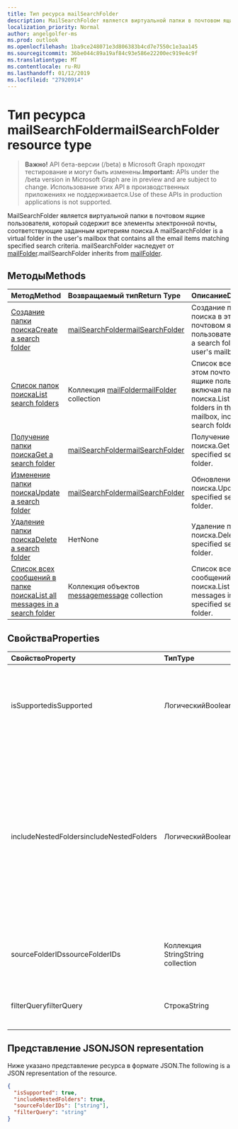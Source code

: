 ```yaml
---
title: Тип ресурса mailSearchFolder
description: MailSearchFolder является виртуальной папки в почтовом ящике пользователя, который содержит все элементы электронной почты, соответствующие заданным критериям поиска. mailSearchFolder наследует от mailFolder.
localization_priority: Normal
author: angelgolfer-ms
ms.prod: outlook
ms.openlocfilehash: 1ba9ce248071e3d806383b4cd7e7550c1e3aa145
ms.sourcegitcommit: 36be044c89a19af84c93e586e22200ec919e4c9f
ms.translationtype: MT
ms.contentlocale: ru-RU
ms.lasthandoff: 01/12/2019
ms.locfileid: "27920914"
---
```

# <a name="mailsearchfolder-resource-type"></a><span data-ttu-id="72f67-104">Тип ресурса mailSearchFolder</span><span class="sxs-lookup"><span data-stu-id="72f67-104">mailSearchFolder resource type</span></span>

> <span data-ttu-id="72f67-105">**Важно!** API бета-версии (/beta) в Microsoft Graph проходят тестирование и могут быть изменены.</span><span class="sxs-lookup"><span data-stu-id="72f67-105">**Important:** APIs under the /beta version in Microsoft Graph are in preview and are subject to change.</span></span> <span data-ttu-id="72f67-106">Использование этих API в производственных приложениях не поддерживается.</span><span class="sxs-lookup"><span data-stu-id="72f67-106">Use of these APIs in production applications is not supported.</span></span>

<span data-ttu-id="72f67-107">MailSearchFolder является виртуальной папки в почтовом ящике пользователя, который содержит все элементы электронной почты, соответствующие заданным критериям поиска.</span><span class="sxs-lookup"><span data-stu-id="72f67-107">A mailSearchFolder is a virtual folder in the user's mailbox that contains all the email items matching specified search criteria.</span></span> <span data-ttu-id="72f67-108">mailSearchFolder наследует от [mailFolder](mailfolder.md).</span><span class="sxs-lookup"><span data-stu-id="72f67-108">mailSearchFolder inherits from [mailFolder](mailfolder.md).</span></span>

## <a name="methods"></a><span data-ttu-id="72f67-109">Методы</span><span class="sxs-lookup"><span data-stu-id="72f67-109">Methods</span></span>

| <span data-ttu-id="72f67-110">Метод</span><span class="sxs-lookup"><span data-stu-id="72f67-110">Method</span></span> | <span data-ttu-id="72f67-111">Возвращаемый тип</span><span class="sxs-lookup"><span data-stu-id="72f67-111">Return Type</span></span>  | <span data-ttu-id="72f67-112">Описание</span><span class="sxs-lookup"><span data-stu-id="72f67-112">Description</span></span> |
|:---------------|:--------|:----------|
| [<span data-ttu-id="72f67-113">Создание папки поиска</span><span class="sxs-lookup"><span data-stu-id="72f67-113">Create a search folder</span></span>](../api/mailsearchfolder-post.md) | [<span data-ttu-id="72f67-114">mailSearchFolder</span><span class="sxs-lookup"><span data-stu-id="72f67-114">mailSearchFolder</span></span>](mailsearchfolder.md) | <span data-ttu-id="72f67-115">Создание папки поиска в этом почтовом ящике пользователя.</span><span class="sxs-lookup"><span data-stu-id="72f67-115">Create a search folder in this user's mailbox.</span></span> |
| [<span data-ttu-id="72f67-116">Список папок поиска</span><span class="sxs-lookup"><span data-stu-id="72f67-116">List search folders</span></span>](../api/mailfolder-list-childfolders.md) | <span data-ttu-id="72f67-117">Коллекция [mailFolder](mailfolder.md)</span><span class="sxs-lookup"><span data-stu-id="72f67-117">[mailFolder](mailfolder.md) collection</span></span> | <span data-ttu-id="72f67-118">Список всех папок в этом почтовом ящике пользователя, включая папки поиска.</span><span class="sxs-lookup"><span data-stu-id="72f67-118">List all the folders in this user's mailbox, including search folders.</span></span> |
| [<span data-ttu-id="72f67-119">Получение папки поиска</span><span class="sxs-lookup"><span data-stu-id="72f67-119">Get a search folder</span></span>](../api/mailfolder-get.md) | [<span data-ttu-id="72f67-120">mailSearchFolder</span><span class="sxs-lookup"><span data-stu-id="72f67-120">mailSearchFolder</span></span>](mailsearchfolder.md) | <span data-ttu-id="72f67-121">Получение папки поиска.</span><span class="sxs-lookup"><span data-stu-id="72f67-121">Get the specified search folder.</span></span> |
| [<span data-ttu-id="72f67-122">Изменение папки поиска</span><span class="sxs-lookup"><span data-stu-id="72f67-122">Update a search folder</span></span>](../api/mailsearchfolder-update.md) | [<span data-ttu-id="72f67-123">mailSearchFolder</span><span class="sxs-lookup"><span data-stu-id="72f67-123">mailSearchFolder</span></span>](mailsearchfolder.md) | <span data-ttu-id="72f67-124">Обновление папки поиска.</span><span class="sxs-lookup"><span data-stu-id="72f67-124">Update the specified search folder.</span></span> |
| [<span data-ttu-id="72f67-125">Удаление папки поиска</span><span class="sxs-lookup"><span data-stu-id="72f67-125">Delete a search folder</span></span>](../api/mailfolder-delete.md) | <span data-ttu-id="72f67-126">Нет</span><span class="sxs-lookup"><span data-stu-id="72f67-126">None</span></span> | <span data-ttu-id="72f67-127">Удаление папки поиска.</span><span class="sxs-lookup"><span data-stu-id="72f67-127">Delete the specified search folder.</span></span> |
| [<span data-ttu-id="72f67-128">Список всех сообщений в папке поиска</span><span class="sxs-lookup"><span data-stu-id="72f67-128">List all messages in a search folder</span></span>](../api/mailfolder-list-messages.md) | <span data-ttu-id="72f67-129">Коллекция объектов [message](message.md)</span><span class="sxs-lookup"><span data-stu-id="72f67-129">[message](message.md) collection</span></span> | <span data-ttu-id="72f67-130">Список всех сообщений в папке поиска.</span><span class="sxs-lookup"><span data-stu-id="72f67-130">List all the messages in the specified search folder.</span></span> |

## <a name="properties"></a><span data-ttu-id="72f67-131">Свойства</span><span class="sxs-lookup"><span data-stu-id="72f67-131">Properties</span></span>

| <span data-ttu-id="72f67-132">Свойство</span><span class="sxs-lookup"><span data-stu-id="72f67-132">Property</span></span> | <span data-ttu-id="72f67-133">Тип</span><span class="sxs-lookup"><span data-stu-id="72f67-133">Type</span></span> | <span data-ttu-id="72f67-134">Описание</span><span class="sxs-lookup"><span data-stu-id="72f67-134">Description</span></span> |
|:---------------|:--------|:----------|
| <span data-ttu-id="72f67-135">isSupported</span><span class="sxs-lookup"><span data-stu-id="72f67-135">isSupported</span></span> | <span data-ttu-id="72f67-136">Логический</span><span class="sxs-lookup"><span data-stu-id="72f67-136">Boolean</span></span> | <span data-ttu-id="72f67-137">Указывает, является ли папки поиска редактирования с помощью API-интерфейсы REST.</span><span class="sxs-lookup"><span data-stu-id="72f67-137">Indicates whether a search folder is editable using REST APIs.</span></span> |
| <span data-ttu-id="72f67-138">includeNestedFolders</span><span class="sxs-lookup"><span data-stu-id="72f67-138">includeNestedFolders</span></span> | <span data-ttu-id="72f67-139">Логический</span><span class="sxs-lookup"><span data-stu-id="72f67-139">Boolean</span></span> | <span data-ttu-id="72f67-140">Указывает, как должен выполняться иерархии папок почтового ящика.</span><span class="sxs-lookup"><span data-stu-id="72f67-140">Indicates how the mailbox folder hierarchy should be traversed.</span></span> <span data-ttu-id="72f67-141">`true`означает, что глубокого поиска должны быть в то время как `false` означает, что следует частичного поиска.</span><span class="sxs-lookup"><span data-stu-id="72f67-141">`true` means that a deep search should be done while `false` means a shallow search should be done instead.</span></span> |
| <span data-ttu-id="72f67-142">sourceFolderIDs</span><span class="sxs-lookup"><span data-stu-id="72f67-142">sourceFolderIDs</span></span> | <span data-ttu-id="72f67-143">Коллекция String</span><span class="sxs-lookup"><span data-stu-id="72f67-143">String collection</span></span> | <span data-ttu-id="72f67-144">Папки почтовых ящиков, которые должны быть получены.</span><span class="sxs-lookup"><span data-stu-id="72f67-144">The mailbox folders that should be mined.</span></span> |
| <span data-ttu-id="72f67-145">filterQuery</span><span class="sxs-lookup"><span data-stu-id="72f67-145">filterQuery</span></span> | <span data-ttu-id="72f67-146">Строка</span><span class="sxs-lookup"><span data-stu-id="72f67-146">String</span></span> | <span data-ttu-id="72f67-147">Запросов OData для фильтрации сообщений.</span><span class="sxs-lookup"><span data-stu-id="72f67-147">The OData query to filter the messages.</span></span> |

## <a name="json-representation"></a><span data-ttu-id="72f67-148">Представление JSON</span><span class="sxs-lookup"><span data-stu-id="72f67-148">JSON representation</span></span>

<span data-ttu-id="72f67-149">Ниже указано представление ресурса в формате JSON.</span><span class="sxs-lookup"><span data-stu-id="72f67-149">The following is a JSON representation of the resource.</span></span>

<!-- {
  "blockType": "resource",
  "@odata.type": "microsoft.graph.mailSearchFolder"
}-->

```json
{
  "isSupported": true,
  "includeNestedFolders": true,
  "sourceFolderIDs": ["string"],
  "filterQuery": "string"
}

```

<!-- uuid: 8fcb5dbc-d5aa-4681-8e31-b001d5168d79
2018-01-23 14:57:30 UTC -->
<!-- {
  "type": "#page.annotation",
  "description": "mailSearchFolder resource",
  "keywords": "",
  "section": "documentation",
  "tocPath": ""
}-->
